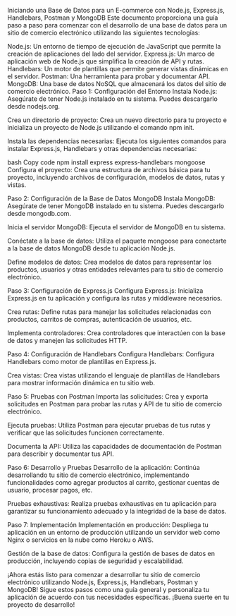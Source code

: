 Iniciando una Base de Datos para un E-commerce con Node.js, Express.js, Handlebars, Postman y MongoDB
Este documento proporciona una guía paso a paso para comenzar con el desarrollo de una base de datos para un sitio de comercio electrónico utilizando las siguientes tecnologías:

Node.js: Un entorno de tiempo de ejecución de JavaScript que permite la creación de aplicaciones del lado del servidor.
Express.js: Un marco de aplicación web de Node.js que simplifica la creación de API y rutas.
Handlebars: Un motor de plantillas que permite generar vistas dinámicas en el servidor.
Postman: Una herramienta para probar y documentar API.
MongoDB: Una base de datos NoSQL que almacenará los datos del sitio de comercio electrónico.
Paso 1: Configuración del Entorno
Instala Node.js: Asegúrate de tener Node.js instalado en tu sistema. Puedes descargarlo desde nodejs.org.

Crea un directorio de proyecto: Crea un nuevo directorio para tu proyecto e inicializa un proyecto de Node.js utilizando el comando npm init.

Instala las dependencias necesarias: Ejecuta los siguientes comandos para instalar Express.js, Handlebars y otras dependencias necesarias:

bash
Copy code
npm install express express-handlebars mongoose
Configura el proyecto: Crea una estructura de archivos básica para tu proyecto, incluyendo archivos de configuración, modelos de datos, rutas y vistas.

Paso 2: Configuración de la Base de Datos MongoDB
Instala MongoDB: Asegúrate de tener MongoDB instalado en tu sistema. Puedes descargarlo desde mongodb.com.

Inicia el servidor MongoDB: Ejecuta el servidor de MongoDB en tu sistema.

Conéctate a la base de datos: Utiliza el paquete mongoose para conectarte a la base de datos MongoDB desde tu aplicación Node.js.

Define modelos de datos: Crea modelos de datos para representar los productos, usuarios y otras entidades relevantes para tu sitio de comercio electrónico.

Paso 3: Configuración de Express.js
Configura Express.js: Inicializa Express.js en tu aplicación y configura las rutas y middleware necesarios.

Crea rutas: Define rutas para manejar las solicitudes relacionadas con productos, carritos de compras, autenticación de usuarios, etc.

Implementa controladores: Crea controladores que interactúen con la base de datos y manejen las solicitudes HTTP.

Paso 4: Configuración de Handlebars
Configura Handlebars: Configura Handlebars como motor de plantillas en Express.js.

Crea vistas: Crea vistas utilizando el lenguaje de plantillas de Handlebars para mostrar información dinámica en tu sitio web.

Paso 5: Pruebas con Postman
Importa las solicitudes: Crea y exporta solicitudes en Postman para probar las rutas y API de tu sitio de comercio electrónico.

Ejecuta pruebas: Utiliza Postman para ejecutar pruebas de tus rutas y verificar que las solicitudes funcionen correctamente.

Documenta la API: Utiliza las capacidades de documentación de Postman para describir y documentar tus API.

Paso 6: Desarrollo y Pruebas
Desarrollo de la aplicación: Continúa desarrollando tu sitio de comercio electrónico, implementando funcionalidades como agregar productos al carrito, gestionar cuentas de usuario, procesar pagos, etc.

Pruebas exhaustivas: Realiza pruebas exhaustivas en tu aplicación para garantizar su funcionamiento adecuado y la integridad de la base de datos.

Paso 7: Implementación
Implementación en producción: Despliega tu aplicación en un entorno de producción utilizando un servidor web como Nginx o servicios en la nube como Heroku o AWS.

Gestión de la base de datos: Configura la gestión de bases de datos en producción, incluyendo copias de seguridad y escalabilidad.

¡Ahora estás listo para comenzar a desarrollar tu sitio de comercio electrónico utilizando Node.js, Express.js, Handlebars, Postman y MongoDB! Sigue estos pasos como una guía general y personaliza tu aplicación de acuerdo con tus necesidades específicas. ¡Buena suerte en tu proyecto de desarrollo!
